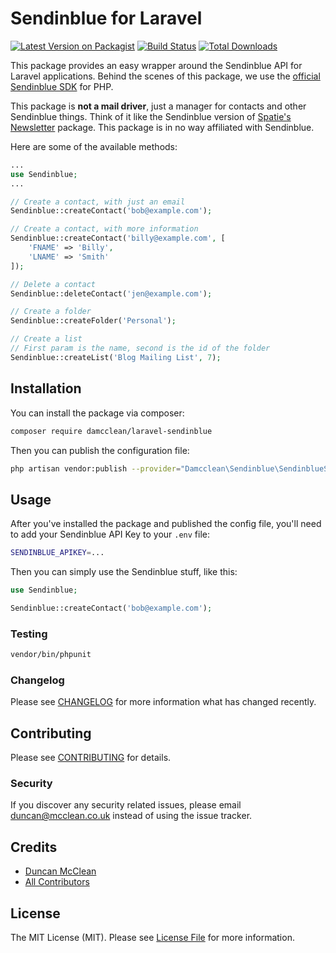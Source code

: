 # Sendinblue for Laravel

[![Latest Version on Packagist](https://img.shields.io/packagist/v/damcclean/laravel-sendinblue.svg?style=flat-square)](https://packagist.org/packages/damcclean/laravel-sendinblue)
[![Build Status](https://img.shields.io/travis/damcclean/laravel-sendinblue/master.svg?style=flat-square)](https://travis-ci.org/damcclean/laravel-sendinblue)
[![Total Downloads](https://img.shields.io/packagist/dt/damcclean/laravel-sendinblue.svg?style=flat-square)](https://packagist.org/packages/damcclean/laravel-sendinblue)

This package provides an easy wrapper around the Sendinblue API for Laravel applications. Behind the scenes of this package, we use the [official Sendinblue SDK](https://github.com/sendinblue/APIv3-php-library/tree/master/docs/Api) for PHP.

This package is **not a mail driver**, just a manager for contacts and other Sendinblue things. Think of it like the Sendinblue version of [Spatie's Newsletter](https://github.com/spatie/laravel-newsletter) package. This package is in no way affiliated with Sendinblue.

Here are some of the available methods:

```php
...
use Sendinblue;
...

// Create a contact, with just an email
Sendinblue::createContact('bob@example.com');

// Create a contact, with more information
Sendinblue::createContact('billy@example.com', [
    'FNAME' => 'Billy',
    'LNAME' => 'Smith'
]);

// Delete a contact
Sendinblue::deleteContact('jen@example.com');

// Create a folder
Sendinblue::createFolder('Personal');

// Create a list
// First param is the name, second is the id of the folder
Sendinblue::createList('Blog Mailing List', 7);
```

## Installation

You can install the package via composer:

```bash
composer require damcclean/laravel-sendinblue
```

Then you can publish the configuration file:

```bash
php artisan vendor:publish --provider="Damcclean\Sendinblue\SendinblueServiceProvider"
```

## Usage

After you've installed the package and published the config file, you'll need to add your Sendinblue API Key to your `.env` file:

```bash
SENDINBLUE_APIKEY=...
```

Then you can simply use the Sendinblue stuff, like this:

``` php
use Sendinblue;

Sendinblue::createContact('bob@example.com');
```

### Testing

``` bash
vendor/bin/phpunit
```

### Changelog

Please see [CHANGELOG](CHANGELOG.md) for more information what has changed recently.

## Contributing

Please see [CONTRIBUTING](CONTRIBUTING.md) for details.

### Security

If you discover any security related issues, please email duncan@mcclean.co.uk instead of using the issue tracker.

## Credits

- [Duncan McClean](https://github.com/damcclean)
- [All Contributors](../../contributors)

## License

The MIT License (MIT). Please see [License File](LICENSE.md) for more information.
